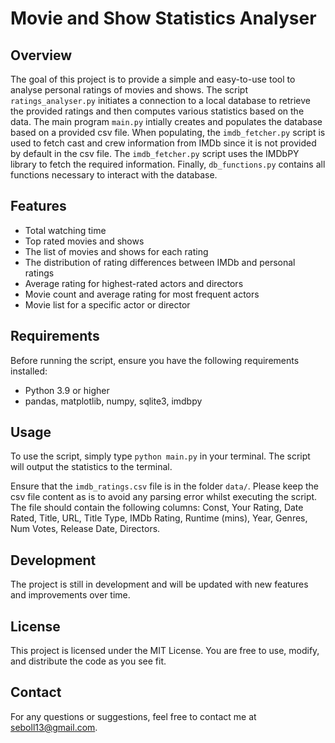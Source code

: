 # Movie and Show Statistics Analyser

## Overview
The goal of this project is to provide a simple and easy-to-use tool to analyse personal ratings of movies and shows.
The script `ratings_analyser.py` initiates a connection to a local database to retrieve the provided ratings and then computes various statistics based on the data. The main program `main.py` intially creates and populates the database based on a provided csv file. When populating, the `imdb_fetcher.py` script is used to fetch cast and crew information from IMDb since it is not provided by default in the csv file. The `imdb_fetcher.py` script uses the IMDbPY library to fetch the required information. Finally, `db_functions.py` contains all functions necessary to interact with the database.

## Features
- Total watching time
- Top rated movies and shows
- The list of movies and shows for each rating
- The distribution of rating differences between IMDb and personal ratings
- Average rating for highest-rated actors and directors
- Movie count and average rating for most frequent actors
- Movie list for a specific actor or director

## Requirements
Before running the script, ensure you have the following requirements installed:
- Python 3.9 or higher
- pandas, matplotlib, numpy, sqlite3, imdbpy

## Usage
To use the script, simply type `python main.py` in your terminal. The script will output the statistics to the terminal.

Ensure that the `imdb_ratings.csv` file is in the folder `data/`. Please keep the csv file content as is to avoid any parsing error whilst executing the script. The file should contain the following columns: Const, Your Rating, Date Rated, Title, URL, Title Type, IMDb Rating, Runtime (mins), Year, Genres, Num Votes, Release Date, Directors.

## Development
The project is still in development and will be updated with new features and improvements over time.

## License
This project is licensed under the MIT License. You are free to use, modify, and distribute the code as you see fit.

## Contact
For any questions or suggestions, feel free to contact me at [seboll13@gmail.com](mailto:seboll13@gmail.com).